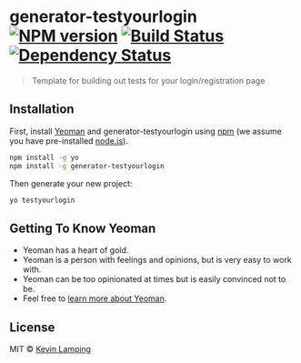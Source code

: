# generator-testyourlogin [![NPM version][npm-image]][npm-url] [![Build Status][travis-image]][travis-url] [![Dependency Status][daviddm-image]][daviddm-url]
> Template for building out tests for your login/registration page

## Installation

First, install [Yeoman](http://yeoman.io) and generator-testyourlogin using [npm](https://www.npmjs.com/) (we assume you have pre-installed [node.js](https://nodejs.org/)).

```bash
npm install -g yo
npm install -g generator-testyourlogin
```

Then generate your new project:

```bash
yo testyourlogin
```

## Getting To Know Yeoman

 * Yeoman has a heart of gold.
 * Yeoman is a person with feelings and opinions, but is very easy to work with.
 * Yeoman can be too opinionated at times but is easily convinced not to be.
 * Feel free to [learn more about Yeoman](http://yeoman.io/).

## License

MIT © [Kevin Lamping](http://klamp.in)


[npm-image]: https://badge.fury.io/js/generator-testyourlogin.svg
[npm-url]: https://npmjs.org/package/generator-testyourlogin
[travis-image]: https://travis-ci.org/klamping/generator-testyourlogin.svg?branch=master
[travis-url]: https://travis-ci.org/klamping/generator-testyourlogin
[daviddm-image]: https://david-dm.org/klamping/generator-testyourlogin.svg?theme=shields.io
[daviddm-url]: https://david-dm.org/klamping/generator-testyourlogin
